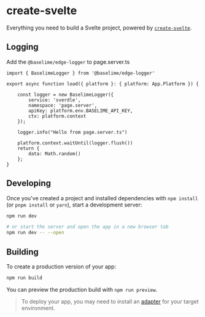 # create-svelte

Everything you need to build a Svelte project, powered by [`create-svelte`](https://github.com/sveltejs/kit/tree/master/packages/create-svelte).

## Logging

Add the `@baselime/edge-logger` to page.server.ts

```
import { BaselimeLogger } from '@baselime/edge-logger'

export async function load({ platform }: { platform: App.Platform }) {

    const logger = new BaselimeLogger({
        service: 'sverdle',
        namespace: 'page.server',
        apiKey: platform.env.BASELIME_API_KEY,
        ctx: platform.context
    });
   
    logger.info("Hello from page.server.ts")

    platform.context.waitUntil(logger.flush())
    return {
        data: Math.random()
    };
}

```
## Developing

Once you've created a project and installed dependencies with `npm install` (or `pnpm install` or `yarn`), start a development server:

```bash
npm run dev

# or start the server and open the app in a new browser tab
npm run dev -- --open
```

## Building

To create a production version of your app:

```bash
npm run build
```

You can preview the production build with `npm run preview`.

> To deploy your app, you may need to install an [adapter](https://kit.svelte.dev/docs/adapters) for your target environment.
